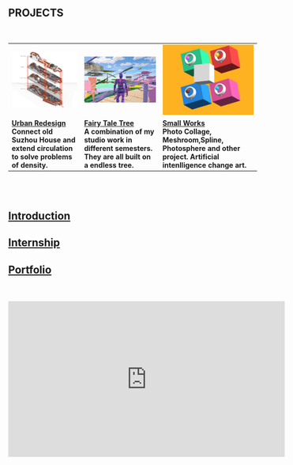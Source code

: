 ## <strong>PROJECTS<strong> <br>
  <br>
<table style="width:100%; border-collapse: collapse; border: none;">
  <tr style="border: none;">
	<td><a href="https://dongzhsarry.github.io/Sarry/suzhou"><img alt="1" src="https://github.com/dongzhSarry/Sarry/blob/gh-pages/files/suzhou.jpg?raw=true" width="620"></a></td>
	<td><a href="https://dongzhsarry.github.io/Sarry/fairytree"><img alt="2" src="https://github.com/dongzhSarry/Sarry/blob/gh-pages/files/fairytree.jpg?raw=true" width="400"></a></td>
	<td><a href="https://dongzhsarry.github.io/Sarry/spline"><img alt="3" src="https://github.com/dongzhSarry/Sarry/blob/gh-pages/files/spline.jpg?raw=true" width="300"></a></td>
 </tr>
 <td><a href="(https://dongzhsarry.github.io/Sarry/suzhou"><b><strong>Urban Redesign</strong></b></a><br/>Connect old Suzhou House and extend circulation to solve problems of density.</td>
 <td><a href="(https://dongzhsarry.github.io/Sarry/fairytree"><b><strong>Fairy Tale Tree</strong></b></a> <br/>A combination of my studio work in different semesters. They are all built on a endless tree. </td>
 	<td><a href="https://dongzhsarry.github.io/Sarry/spline"><b><strong>Small Works</strong></b></a> <br/>Photo Collage, Meshroom,Spline, Photosphere and other project. Artificial intenlligence  change art.
	</tr>
     </table>
<br>
<br>


## <strong>[Introduction](https://dongzhsarry.github.io/Sarry/me)<strong>

	
## <strong>[Internship](https://dongzhsarry.github.io/Sarry/internship)<strong>
  

## <strong>[Portfolio](https://dongzhsarry.github.io/Sarry/portfolio)<strong>
	
<br>  
<br>
<iframe width="560" height="315" src="https://www.youtube.com/embed/aF9cKedBpz4" title="YouTube video player" frameborder="0" allow="accelerometer; autoplay; clipboard-write; encrypted-media; gyroscope; picture-in-picture" allowfullscreen></iframe>
  

  
